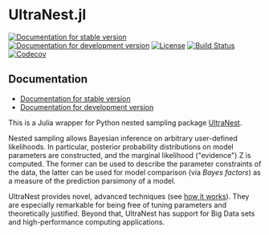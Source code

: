 # UltraNest.jl

[![Documentation for stable version](https://img.shields.io/badge/docs-stable-blue.svg)](https://bat.github.io/UltraNest.jl/stable)
[![Documentation for development version](https://img.shields.io/badge/docs-dev-blue.svg)](https://bat.github.io/UltraNest.jl/dev)
[![License](http://img.shields.io/badge/license-MIT-brightgreen.svg?style=flat)](LICENSE.md)
[![Build Status](https://github.com/bat/UltraNest.jl/workflows/CI/badge.svg?branch=master)](https://github.com/bat/UltraNest.jl/actions?query=workflow%3ACI)
[![Codecov](https://codecov.io/gh/bat/UltraNest.jl/branch/master/graph/badge.svg)](https://codecov.io/gh/bat/UltraNest.jl)


## Documentation

* [Documentation for stable version](https://bat.github.io/UltraNest.jl/stable)
* [Documentation for development version](https://bat.github.io/UltraNest.jl/dev)

This is a Julia wrapper for Python nested sampling package
[UltraNest](https://github.com/JohannesBuchner/UltraNest).

Nested sampling allows Bayesian inference on arbitrary user-defined likelihoods. In particular, posterior probability distributions on model parameters are constructed, and the marginal likelihood ("evidence") Z is computed. The former can be used to describe the parameter constraints of the data, the latter can be used for model comparison (via *Bayes factors*) as a measure of the prediction parsimony of a model.

UltraNest provides novel, advanced techniques (see [how it works](https://johannesbuchner.github.io/UltraNest/method.html)). They are especially remarkable for being free of tuning parameters and theoretically justified. Beyond that, UltraNest has support for Big Data sets and high-performance computing applications.
